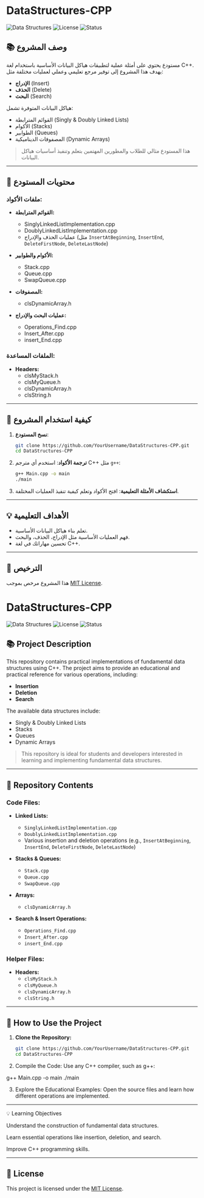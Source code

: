 # **DataStructures-CPP**

![Data Structures](https://img.shields.io/badge/Data%20Structures-C++-blue?style=for-the-badge)
![License](https://img.shields.io/badge/License-MIT-green?style=for-the-badge)
![Status](https://img.shields.io/badge/Status-Active-brightgreen?style=for-the-badge)

## **📚 وصف المشروع**
مستودع يحتوي على أمثلة عملية لتطبيقات هياكل البيانات الأساسية باستخدام لغة C++. يهدف هذا المشروع إلى توفير مرجع تعليمي وعملي لعمليات مختلفة مثل:
- **الإدراج** (Insert)
- **الحذف** (Delete)
- **البحث** (Search)

هياكل البيانات المتوفرة تشمل:
- القوائم المترابطة (Singly & Doubly Linked Lists)
- الأكوام (Stacks)
- الطوابير (Queues)
- المصفوفات الديناميكية (Dynamic Arrays)

> هذا المستودع مثالي للطلاب والمطورين المهتمين بتعلم وتنفيذ أساسيات هياكل البيانات.

---

## **📂 محتويات المستودع**

### **ملفات الأكواد:**
- **القوائم المترابطة:**
  - SinglyLinkedListImplementation.cpp
  - DoublyLinkedListImplementation.cpp
  - عمليات الحذف والإدراج (مثل `InsertAtBeginning`, `InsertEnd`, `DeleteFirstNode`, `DeleteLastNode`)

- **الأكوام والطوابير:**
  - Stack.cpp
  - Queue.cpp
  - SwapQueue.cpp

- **المصفوفات:**
  - clsDynamicArray.h

- **عمليات البحث والإدراج:**
  - Operations_Find.cpp
  - Insert_After.cpp
  - insert_End.cpp

### **الملفات المساعدة:**
- **Headers:**
  - clsMyStack.h
  - clsMyQueue.h
  - clsDynamicArray.h
  - clsString.h

---

## **🚀 كيفية استخدام المشروع**

1. **نسخ المستودع**:
   ```bash
   git clone https://github.com/YourUsername/DataStructures-CPP.git
   cd DataStructures-CPP
   ```

2. **ترجمة الأكواد**:
   استخدم أي مترجم C++ مثل `g++`:
   ```bash
   g++ Main.cpp -o main
   ./main
   ```

3. **استكشاف الأمثلة التعليمية**:
   افتح الأكواد وتعلم كيفية تنفيذ العمليات المختلفة.

---

## **💡 الأهداف التعليمية**
- تعلم بناء هياكل البيانات الأساسية.
- فهم العمليات الأساسية مثل الإدراج، الحذف، والبحث.
- تحسين مهاراتك في لغة C++.

---

## **📜 الترخيص**
هذا المشروع مرخص بموجب [MIT License](LICENSE).





# **DataStructures-CPP**

![Data Structures](https://img.shields.io/badge/Data%20Structures-C++-blue?style=for-the-badge)
![License](https://img.shields.io/badge/License-MIT-green?style=for-the-badge)
![Status](https://img.shields.io/badge/Status-Active-brightgreen?style=for-the-badge)

## **📚 Project Description**
This repository contains practical implementations of fundamental data structures using C++. The project aims to provide an educational and practical reference for various operations, including:
- **Insertion**
- **Deletion**
- **Search**

The available data structures include:
- Singly & Doubly Linked Lists
- Stacks
- Queues
- Dynamic Arrays

> This repository is ideal for students and developers interested in learning and implementing fundamental data structures.

---

## **📂 Repository Contents**

### **Code Files:**
- **Linked Lists:**
  - `SinglyLinkedListImplementation.cpp`
  - `DoublyLinkedListImplementation.cpp`
  - Various insertion and deletion operations (e.g., `InsertAtBeginning`, `InsertEnd`, `DeleteFirstNode`, `DeleteLastNode`)

- **Stacks & Queues:**
  - `Stack.cpp`
  - `Queue.cpp`
  - `SwapQueue.cpp`

- **Arrays:**
  - `clsDynamicArray.h`

- **Search & Insert Operations:**
  - `Operations_Find.cpp`
  - `Insert_After.cpp`
  - `insert_End.cpp`

### **Helper Files:**
- **Headers:**
  - `clsMyStack.h`
  - `clsMyQueue.h`
  - `clsDynamicArray.h`
  - `clsString.h`

---

## **🚀 How to Use the Project**

1. **Clone the Repository:**
   ```bash
   git clone https://github.com/YourUsername/DataStructures-CPP.git
   cd DataStructures-CPP

2. Compile the Code: Use any C++ compiler, such as g++:

g++ Main.cpp -o main
./main


3. Explore the Educational Examples: Open the source files and learn how different operations are implemented.




---

💡 Learning Objectives

Understand the construction of fundamental data structures.

Learn essential operations like insertion, deletion, and search.

Improve C++ programming skills.



---

## **📜 License**
This project is licensed under the [MIT License](LICENSE).
